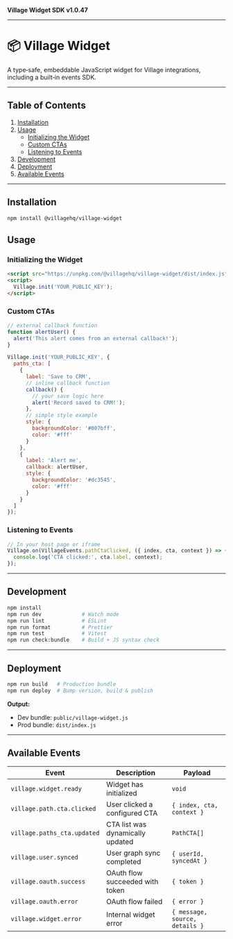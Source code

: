 **Village Widget SDK v1.0.47**

***

# 📦 Village Widget

A type‑safe, embeddable JavaScript widget for Village integrations, including a built‑in events SDK.

---

## Table of Contents

1. [Installation](#installation)  
2. [Usage](#usage)  
   - [Initializing the Widget](#initializing-the-widget)  
   - [Custom CTAs](#custom-ctas)  
   - [Listening to Events](#listening-to-events)  
3. [Development](#development)  
4. [Deployment](#deployment)  
5. [Available Events](#available-events)

---

## Installation

```bash
npm install @villagehq/village-widget
```

## Usage

### Initializing the Widget

```html
<script src="https://unpkg.com/@villagehq/village-widget/dist/index.js"></script>
<script>
  Village.init('YOUR_PUBLIC_KEY');
</script>
```

### Custom CTAs

```js
// external callback function
function alertUser() {
  alert('This alert comes from an external callback!');
}

Village.init('YOUR_PUBLIC_KEY', {
  paths_cta: [
    {
      label: 'Save to CRM',
      // inline callback function
      callback() {
        // your save logic here
        alert('Record saved to CRM!');
      },
      // simple style example
      style: {
        backgroundColor: '#007bff',
        color: '#fff'
      }
    },
    {
      label: 'Alert me',
      callback: alertUser,
      style: {
        backgroundColor: '#dc3545',
        color: '#fff'
      }
    }
  ]
});
```

### Listening to Events

```js
// In your host page or iframe
Village.on(VillageEvents.pathCtaClicked, ({ index, cta, context }) => {
  console.log('CTA clicked:', cta.label, context);
});
```

---

## Development

```bash
npm install
npm run dev             # Watch mode
npm run lint            # ESLint
npm run format          # Prettier
npm run test            # Vitest
npm run check:bundle    # Build + JS syntax check
```

---

## Deployment

```bash
npm run build   # Production bundle
npm run deploy  # Bump version, build & publish
```

**Output:**

- Dev bundle: `public/village-widget.js`  
- Prod bundle: `dist/index.js`

---

## Available Events

| Event                       | Description                                    | Payload                      |
|-----------------------------|------------------------------------------------|------------------------------|
| `village.widget.ready`      | Widget has initialized                         | `void`                       |
| `village.path.cta.clicked`  | User clicked a configured CTA                  | `{ index, cta, context }`    |
| `village.paths_cta.updated` | CTA list was dynamically updated               | `PathCTA[]`                  |
| `village.user.synced`       | User graph sync completed                      | `{ userId, syncedAt }`       |
| `village.oauth.success`     | OAuth flow succeeded with token                | `{ token }`                  |
| `village.oauth.error`       | OAuth flow failed                              | `{ error }`                  |
| `village.widget.error`      | Internal widget error                          | `{ message, source, details }` |
